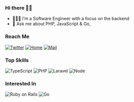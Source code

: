 ### Hi there 👋🏾

- 👨🏾‍💻 I’m a Software Engineer with a focus on the backend
- 💬 Ask me about PHP, JavaScript & Go, 

### Reach Me
[![Twitter](https://img.shields.io/badge/-Twitter-white?logo=twitter)](https://twitter.com/boluwatifee__)
[![Home](https://img.shields.io/badge/-Homepage-black?logo=googlehome)](https://peteradeojo.vercel.app)
[![Mail](https://img.shields.io/badge/-Mail-white?logo=gmail)](mailto:adeojopeter@gmail.com)

### Top Skills

![TypeScript](https://img.shields.io/badge/-TypeScript-3178C6?logo=typescript&logoColor=white)
![PHP](https://img.shields.io/badge/-PHP-blue?logo=php&logoColor=white)
![Laravel](https://img.shields.io/badge/-Laravel-white?logo=laravel)
![Node](https://img.shields.io/badge/-Node-darkgreen?logo=node.js&logoColor=white)

### Interested In
![Ruby on Rails](https://img.shields.io/badge/-Ruby%20On%20Rails-FFFFFF?logo=rubyonrails&logoColor=red)
![Go](https://img.shields.io/badge/-Go-fff?logo=go)